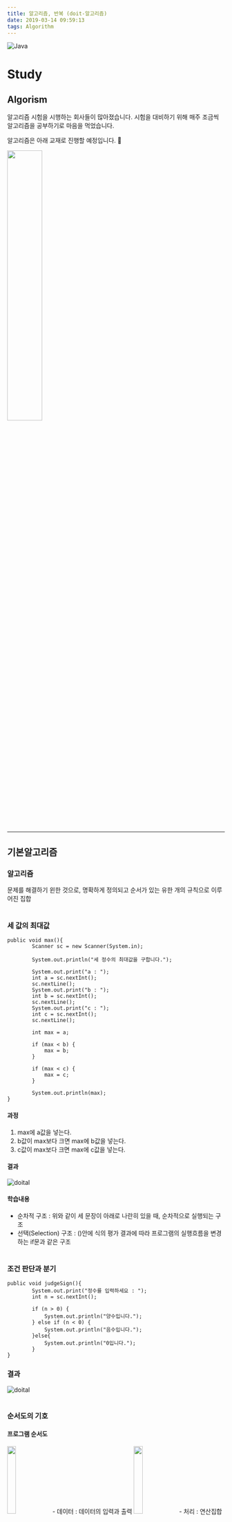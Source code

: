 ```yaml
---
title: 알고리즘, 반복 (doit-알고리즘)
date: 2019-03-14 09:59:13
tags: Algorithm
---
```


![Java](/images/algorism_logo.png)
# Study
## Algorism

알고리즘 시험을 시행하는 회사들이 많아졌습니다.
시험을 대비하기 위해 매주 조금씩 알고리즘을 공부하기로 마음을 먹었습니다.

알고리즘은 아래 교재로 진행할 예정입니다. 🙂<br>

<img src="/images/doit_algorithm.jpg" width="40%">

***

## 기본알고리즘
### 알고리즘
문제를 해결하기 윈한 것으로, 명확하게 정의되고 순서가 있는 유한 개의 규칙으로 이루어진 집합
<br><br>

### 세 값의 최대값
```
public void max(){
        Scanner sc = new Scanner(System.in);

        System.out.println("세 정수의 최대값을 구합니다.");

        System.out.print("a : ");
        int a = sc.nextInt();
        sc.nextLine();
        System.out.print("b : ");
        int b = sc.nextInt();
        sc.nextLine();
        System.out.print("c : ");
        int c = sc.nextInt();
        sc.nextLine();

        int max = a;

        if (max < b) {
            max = b;
        }

        if (max < c) {
            max = c;
        }

        System.out.println(max);
}
```

#### 과정
1. max에 a값을 넣는다.
2. b값이 max보다 크면 max에 b값을 넣는다.
3. c값이 max보다 크면 max에 c값을 넣는다.

#### 결과
![doital](/images/doital/doital01-01.png)

#### 학습내용
- 순차적 구조 : 위와 같이 세 문장이 아래로 나란히 있을 때, 순차적으로 실행되는 구조
- 선택(Selection) 구조 : ()안에 식의 평가 결과에 따라 프로그램의 실행흐름을 변경하는 if문과 같은 구조
<br><br>

### 조건 판단과 분기
```
public void judgeSign(){
        System.out.print("정수를 입력하세요 : ");
        int n = sc.nextInt();

        if (n > 0) {
            System.out.println("양수입니다.");
        } else if (n < 0) {
            System.out.println("음수입니다.");
        }else{
            System.out.println("0입니다.");
        }
}
```
### 결과
![doital](/images/doital/doital01-02.png)
<br><br>

### 순서도의 기호
#### 프로그램 순서도
<img src="/images/doital/doital01-03.png" width="20%">
- 데이터 : 데이터의 입력과 출력

<img src="/images/doital/doital01-04.png" width="20%">
- 처리 : 연산집합이나 연산군의 실행

<img src="/images/doital/doital01-05.png" width="20%">
- 미리 정의한 처리 : 서브루틴 및 모듈 등 다른곳에서 이미 정의한 하나 이상의 연산 또는 명령어들로 이루어진 처리

<img src="/images/doital/doital01-06.png" width="20%">
- 판단 : 하나의 입구와 하나 이상의 출구가 있고, 정의한 조건을 평가하여 하나의 출구를 선택하는 판단기능

<img src="/images/doital/doital01-07.png" width="20%">
- 루프 범위 : 루프의 시작과 종료
    - 루프의 이름 사용(시작과 종료에 같은값)
    - 시작 또는 종료 기호에 초깃값, 증갓값, 종룟값 표기
- 선 : 제어의 흐름
    - 흐름의 방향을 분명히 나타내고자 할 때, 화살표를 붙인다. 

<img src="/images/doital/doital01-08.png" width="20%">
- 단말 : 외부환경으로 나가거나, 들어오는것을 나타냄
    - ex)프로그램의 시작과 종료
<br><br>

## 반복
### 1부터 n까지 정수의 합 구하기, 양수만 입력하
```
 public void sum(){
        /*무한for문 사용(while(ture)도 마찬가지

        int n;

        for (;;){
            System.out.print("n : ");
            n = sc.nextInt();
            sc.nextLine();

            if(n > 0){
                break;
            }else{
                System.out.println("0보다 큰 숫자를 입력해주세요.");
            }
        }*/


        int n;

        do{
            System.out.print("n : ");
            n = sc.nextInt();
            sc.nextLine();

            if (n <= 0) {
                System.out.println("0보다 큰 숫자를 입력해주세요.");
            }
        }while(n <= 0);


        int sum = 0;

        for (int i = 1; i <= n; i++) {
            sum += i;
        }

        System.out.println(n + "까지 합 : " + sum);
    }
```

#### 결과
![doital](/images/doital/doital01-09.png)
<br><br>
 
### 구조적 프로그래밍
하나의 입구와 하나의 출구를 가진 구성 요소만을 계층적으로 배치하여 프로그래밍을 구성하는 방법
- 구조적 프로그래밍을 3종류의 제어흐름을 사용한다.
    - 순차
    - 선택
    - 반복

#### 논리연산과 드모르간 법칙
- 단푹평가 : 논리 연산의 식 전체를 평가한 결과가 왼쪽 피연산자의 평가 결과만으로 정확해지는 경우, 오른쪽 피연산자의 평가를 수행하지 않는다.
- 드모르간 법칙 : 각 조건을 부정하고 논리곱을 논리합으로, 논리합을 논리곱으로 바꾸고 다시 전체를 부정하면 원래의 값과 같다.
<br><br>

### 다중루프
다중루프 반복안에서 다시 반복되는 등의 경우
#### 곱셉표
```
for (int i = 2; i < 10; i++) {
            for (int j = 1; j <  10; j++) {
                System.out.println(i + " x " + j + " = " + i*j);
            }
}
```
#### 결과
![doital](/images/doital/doital01-10.png)
<br><br>

### 직각 이등변 삼각형 출력
```
 public void triangleLB(){
        int n;
        System.out.println("왼쪽아래가 직각인 직각 삼각형 출력");

        do{
            System.out.print("n : ");
            n = sc.nextInt();
            sc.nextLine();
        }while (n <= 0);

        for (int i = 1; i <= n; i++) {
            for (int j = 1; j <= i; j++) {
                System.out.print("*");
            }
            System.out.println();
        }
}
```

#### 결과
![doital](/images/doital/doital01-11.png)
<br><br>

